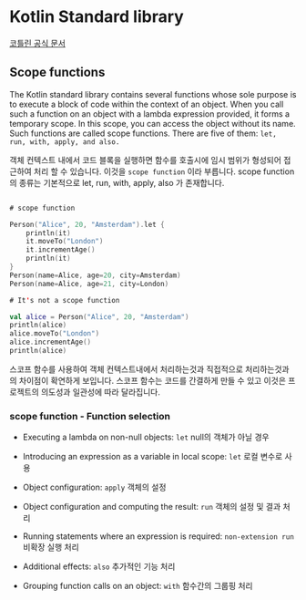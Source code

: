 # Kotlin Standard library
[코틀린 공식 문서](https://kotlinlang.org/docs/scope-functions.html)

## Scope functions

The Kotlin standard library contains several functions whose sole purpose is to execute a block of code within the context of an object. When you call such a function on an object with a lambda expression provided, it forms a temporary scope. In this scope, you can access the object without its name. Such functions are called scope functions. There are five of them: `let, run, with, apply, and also.`

객체 컨텍스트 내에서 코드 블록을 실행하면 함수를 호출시에 임시 범위가 형성되어 접근하여 처리 할 수 있습니다. 이것을 `scope function` 이라 부릅니다. scope function의 종류는 기본적으로 let, run, with, apply, also 가 존재합니다.

```kotlin

# scope function

Person("Alice", 20, "Amsterdam").let {
    println(it)
    it.moveTo("London")
    it.incrementAge()
    println(it)
}
Person(name=Alice, age=20, city=Amsterdam)
Person(name=Alice, age=21, city=London)

# It's not a scope function 

val alice = Person("Alice", 20, "Amsterdam")
println(alice)
alice.moveTo("London")
alice.incrementAge()
println(alice)
```

스코프 함수를 사용하여 객체 컨텍스트내에서 처리하는것과 직접적으로 처리하는것과의 차이점이 확연하게 보입니다. 스코프 함수는 코드를 간결하게 만들 수 있고 이것은 프로젝트의 의도성과 일관성에 따라 달라집니다. 

### scope function - Function selection 

- Executing a lambda on non-null objects: `let`
null의 객체가 아닐 경우 

- Introducing an expression as a variable in local scope: `let`
로컬 변수로 사용

- Object configuration: `apply`
객체의 설정 

- Object configuration and computing the result: `run`
객체의 설정 및 결과 처리

- Running statements where an expression is required: `non-extension run`
비확장 실행 처리 

- Additional effects: `also`
추가적인 기능 처리 

- Grouping function calls on an object: `with`
함수간의 그룹핑 처리 
